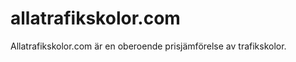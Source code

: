 allatrafikskolor.com
====================

Allatrafikskolor.com är en oberoende prisjämförelse av trafikskolor.